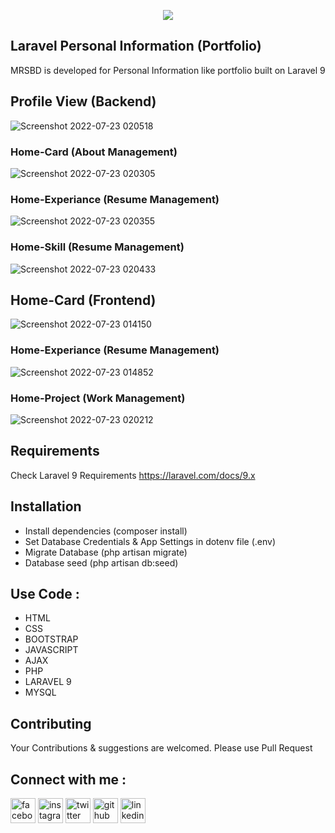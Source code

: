 <p align="center"><a href="https://facebook.com/sm.sohag007" target="_blank"><img src="https://user-images.githubusercontent.com/107453434/176463015-4baad7de-f888-4a12-9a30-4d059fb5d498.jpg"></a></p>

## Laravel Personal Information (Portfolio)
MRSBD is developed for Personal Information like portfolio built on Laravel 9

## Profile View (Backend)
![Screenshot 2022-07-23 020518](https://user-images.githubusercontent.com/107453434/180613680-50d138f4-557f-4ca1-af4f-12402d5e6779.png)

### Home-Card (About Management)
![Screenshot 2022-07-23 020305](https://user-images.githubusercontent.com/107453434/180613757-4a5d072c-c702-4f85-aa5f-dab53082828d.png)

### Home-Experiance (Resume Management)
![Screenshot 2022-07-23 020355](https://user-images.githubusercontent.com/107453434/180613854-7960fa12-c1a1-4c3e-a2f0-69a7a57399ab.png)

### Home-Skill (Resume Management)
![Screenshot 2022-07-23 020433](https://user-images.githubusercontent.com/107453434/180613945-fe41a0e2-b545-415a-82bb-f9bebe6dc3a3.png)

## Home-Card (Frontend)
![Screenshot 2022-07-23 014150](https://user-images.githubusercontent.com/107453434/180614028-141f3781-aa79-4bac-bb93-578bfd0bf02c.png)

### Home-Experiance (Resume Management)
![Screenshot 2022-07-23 014852](https://user-images.githubusercontent.com/107453434/180614128-d6b59a07-4d38-40df-a2ef-95defd95d6f7.png)

### Home-Project (Work Management)
![Screenshot 2022-07-23 020212](https://user-images.githubusercontent.com/107453434/180614170-d141c8e3-f106-4051-ae8a-053a4c6d9bd7.png)

## Requirements
Check Laravel 9 Requirements https://laravel.com/docs/9.x

## Installation
- Install dependencies (composer install)<br>
- Set Database Credentials & App Settings in dotenv file (.env)<br>
- Migrate Database (php artisan migrate)<br>
- Database seed (php artisan db:seed)


## Use Code : 
- HTML<br>
- CSS<br>
- BOOTSTRAP<br>
- JAVASCRIPT<br>
- AJAX<br>
- PHP<br>
- LARAVEL 9<br>
- MYSQL

## Contributing
Your Contributions & suggestions are welcomed. Please use Pull Request


## Connect with me :
<p dir="auto"><a href="https://www.facebook.com/sm.sohag007" rel="nofollow"><img src="https://camo.githubusercontent.com/2d1ffa69dd491ebeca01b2098cf8233dd09950ff5895abccd5b455ca442abc59/68747470733a2f2f696d672e736869656c64732e696f2f62616467652f46616365626f6f6b2d3138373746323f7374796c653d666f722d7468652d6261646765266c6f676f3d66616365626f6f6b266c6f676f436f6c6f723d7768697465" alt="facebook" height="40" style="max-width: 100%;"></a>  <a href="https://www.instagram.com/sm.sohag007/" rel="nofollow"><img src="https://camo.githubusercontent.com/b3d4671768bd0f9b6c8f410a25a96e0c5a4d135208d8910461e986f97e7985ab/68747470733a2f2f696d672e736869656c64732e696f2f62616467652f496e7374616772616d2d4534343035463f7374796c653d666f722d7468652d6261646765266c6f676f3d696e7374616772616d266c6f676f436f6c6f723d7768697465" alt="instagram" height="40" style="max-width: 100%;"></a>  <a href="https://twitter.com/sm.sohag007" rel="nofollow"><img src="https://camo.githubusercontent.com/5d03c86f6a75f7cbe80d135d9162fbf6dc46a31253cf30a8e9bb8279b4d574d3/68747470733a2f2f696d672e736869656c64732e696f2f62616467652f547769747465722d3144413146323f7374796c653d666f722d7468652d6261646765266c6f676f3d74776974746572266c6f676f436f6c6f723d7768697465" alt="twitter" height="40" style="max-width: 100%;"></a>  <a href="https://github.com/mostafizur008"><img src="https://camo.githubusercontent.com/bd2bd127c104ba5c98bb12c70801b075aee1f040009089510f69554300e7ff41/68747470733a2f2f696d672e736869656c64732e696f2f62616467652f4769742d4630353033323f7374796c653d666f722d7468652d6261646765266c6f676f3d676974266c6f676f436f6c6f723d7768697465" alt="github" height="40" style="max-width: 100%;"></a>  <a href="https://www.linkedin.com/in/sm.sohag008/" rel="nofollow"><img src="https://camo.githubusercontent.com/a80d00f23720d0bc9f55481cfcd77ab79e141606829cf16ec43f8cacc7741e46/68747470733a2f2f696d672e736869656c64732e696f2f62616467652f4c696e6b6564496e2d3030373742353f7374796c653d666f722d7468652d6261646765266c6f676f3d6c696e6b6564696e266c6f676f436f6c6f723d7768697465" alt="linkedin" height="40" style="max-width: 100%;"></a></p>
